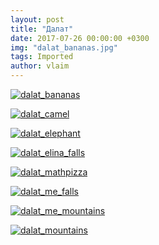 ```yaml
---
layout: post
title: "Далат"
date: 2017-07-26 00:00:00 +0300
img: "dalat_bananas.jpg"
tags: Imported
author: vlaim
---
```


[![dalat_bananas](/blog/assets/img/dalat_bananas.jpg)](/blog/assets/img/dalat_bananas.jpg)

[![dalat_camel](/blog/assets/img/dalat_camel.jpg)](/blog/assets/img/dalat_camel.jpg) 

[![dalat_elephant](/blog/assets/img/dalat_elephant.jpg)](/blog/assets/img/dalat_elephant.jpg) 

[![dalat_elina_falls](/blog/assets/img/dalat_elina_falls.jpg)](/blog/assets/img/dalat_elina_falls.jpg) 

[![dalat_mathpizza](/blog/assets/img/dalat_mathpizza.jpg)](/blog/assets/img/dalat_mathpizza.jpg)

[![dalat_me_falls](/blog/assets/img/dalat_me_falls.jpg)](/blog/assets/img/dalat_me_falls.jpg)

[![dalat_me_mountains](/blog/assets/img/dalat_me_mountains.jpg)](/blog/assets/img/dalat_me_mountains.jpg) 

[![dalat_mountains](/blog/assets/img/dalat_mountains.jpg)](/blog/assets/img/dalat_mountains.jpg)